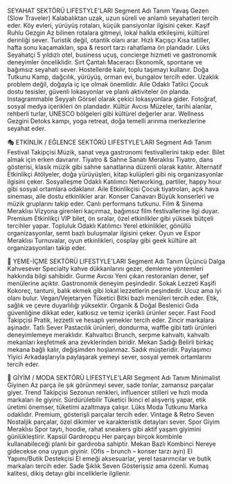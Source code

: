 SEYAHAT SEKTÖRÜ LIFESTYLE'LARI
Segment Adı	Tanım
Yavaş Gezen (Slow Traveler)	Kalabalıktan uzak, uzun süreli ve anlamlı seyahatleri tercih eder. Köy evleri, yürüyüş rotaları, küçük pansiyonlar ilgisini çeker.
Kaşif Ruhlu Gezgin	Az bilinen rotalara gitmeyi, lokal halkla etkileşimi, kültürel derinliği sever. Turistik değil, otantik olanı arar.
Hızlı Kaçışçı	Kısa tatiller, hafta sonu kaçamakları, spa & resort tarzı rahatlama ön plandadır.
Lüks Seyahatçi	5 yıldızlı otel, business uçuş, concierge hizmeti ve gastronomik deneyimler önceliklidir.
Sırt Çantalı Maceracı	Ekonomik, spontane ve bağımsız seyahati sever. Hostellerde kalır, toplu taşımayı kullanır.
Doğa Tutkunu	Kamp, dağcılık, yürüyüş, orman evi, bungalov tercih eder. Uzaklık problem değil, doğayla iç içe olmak önemlidir.
Aile Odaklı Tatilci	Çocuk dostu tesisler, güvenli lokasyonlar ve planlı aktiviteler ön planda.
Instagrammable Seyyah	Görsel olarak çekici lokasyonlara gider. Fotoğraf, sosyal medya içerikleri ön plandadır.
Kültür Avcısı	Müzeler, tarihi alanlar, rehberli turlar, UNESCO bölgeleri gibi kültürel değerler arar.
Wellness Gezgini	Detoks kampı, yoga retreat, doğa temelli arınma merkezlerine seyahat eder.

🎭 ETKİNLİK / EĞLENCE SEKTÖRÜ LIFESTYLE'LARI
Segment Adı	Tanım
Festival Takipçisi	Müzik, sanat veya gastronomi festivallerini takip eder. Bilet almak için erken davranır.
Tiyatro & Sahne Sanatı Meraklısı	Tiyatro, dans gösterisi, klasik müzik gibi sahne sanatlarına düzenli olarak katılır.
Alternatif Etkinlikçi	Atölyeler, doğa yürüyüşleri, kitap kulüpleri gibi niş organizasyonlar ilgisini çeker.
Sosyalleşme Odaklı Katılımcı	Networking, partiler, happy hour gibi sosyal ortamlara odaklanır.
Aile Etkinlikçisi	Çocuk tiyatroları, açık hava sineması, aile dostu etkinlikler arar.
Konser Canavarı	Büyük konserleri ve müzik gruplarını takip eder. Canlı performans tutkunu.
Film & Sinema Meraklısı	Vizyona girenleri kaçırmaz, bağımsız film festivallerine ilgi duyar.
Premium Etkinlikçi	VIP bilet, ön sıralar, özel etkinlikler gibi yüksek bütçeli tercihler yapar.
Topluluk Odaklı Katılımcı	Yerel etkinlikler, gönüllü organizasyonlar, semt bazlı buluşmalar ilgisini çeker.
Oyun ve Espor Meraklısı	Turnuvalar, oyun etkinlikleri, cosplay gibi geek kültüre ait organizasyonları takip eder.

🍴 YEME-İÇME SEKTÖRÜ LIFESTYLE'LARI
Segment Adı	Tanım
Üçüncü Dalga Kahvesever	Specialty kahve dükkanlarını gezer, demleme yöntemleri hakkında bilgi sahibidir.
Gurme Avcısı	Yeni çıkan restoranları dener, şef menülerine açıktır. Gastronomik deneyim peşindedir.
Sokak Lezzeti Kaşifi	Kokoreç, tantuni, balık ekmek gibi lokal lezzetlerin peşindedir. Ucuz ama iyi olanı bulur.
Vegan/Vejetaryen Tüketici	Bitki bazlı menüleri tercih eder. Etik, sağlık ve çevre duyarlılığı yüksektir.
Organik & Doğal Beslenici	Gıda güvenliğine dikkat eder, katkısız ve temiz içerikli ürünler seçer.
Fast Food Takipçisi	Pratik, lezzetli ve hesaplı yemekler tercih eder. Zincir markalara aşinadır.
Tatlı Sever	Pastacılık ürünleri, dondurma, waffle gibi tatlı ürünleri deneyimlemeye meraklıdır.
Kahvaltıcı	Brunch, serpme kahvaltı, kahvaltı mekanları keşfetmek ana zevklerinden biridir.
Mekan Sadığı	Belirli birkaç mekana bağlı kalır, değişimden hoşlanmaz. Sadık müşteridir.
Paylaşımcı Yiyici	Arkadaşlarıyla paylaşarak yemeyi sever, sosyal yemek ortamlarını tercih eder.

👚 GİYİM / MODA SEKTÖRÜ LIFESTYLE'LARI
Segment Adı	Tanım
Minimalist Giyinen	Az parça ile şık görünmeyi sever, sade tonlar, zamansız parçalar giyer.
Trend Takipçisi	Sezonun renkleri, influencer stilleri ve hızlı moda markaları ile giyinir.
Sürdürülebilir Tüketici	İkinci el alışveriş yapar, etik üretimi önemser, tüketimi azaltmaya çalışır.
Lüks Moda Tutkunu	Marka odaklıdır. Premium, gösterişli parçalar tercih eder.
Vintage & Retro Seven	Nostaljik parçalar, özel dikimler ve karakteristik detayları sever.
Spor Giyim Meraklısı	Spor taytı, hoodie, rahat sneakers gibi aktif yaşam giyimini günlükleştirir.
Kapsül Gardıropçu	Her parçayı birçok kombinle kullanabileceği planlı bir gardıroba sahiptir.
Mekan Bazlı Kombinci	Nereye gidecekse ona uygun giyinir. (Ofis – brunch – konser tarzı ayrı)
El Yapımı/Butik Destekçisi	El emeği aksesuarlar, yerel tasarımcılar ve butik markaları tercih eder.
Sade Şıklık Seven	Gösterişsiz ama özenli. Kumaş kalitesi, dikiş detayı gibi inceliklerle ilgilenir.


